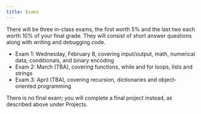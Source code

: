 ```yaml
---
title: Exams
---
```


There will be three in-class exams, the first worth 5% and the last
two each worth 10% of your final grade. They will consist of short
answer questions along with writing and debugging code.

-   Exam 1: Wednesday, February 8, covering input/output, math, numerical data,
    conditionals, and binary encoding
-   Exam 2: March (TBA), covering functions, while and for loops, lists and
    strings
-   Exam 3: April (TBA), covering recursion, dictionaries and object-oriented
    programming

There is no final exam; you will complete a final project instead, as
described above under Projects.

